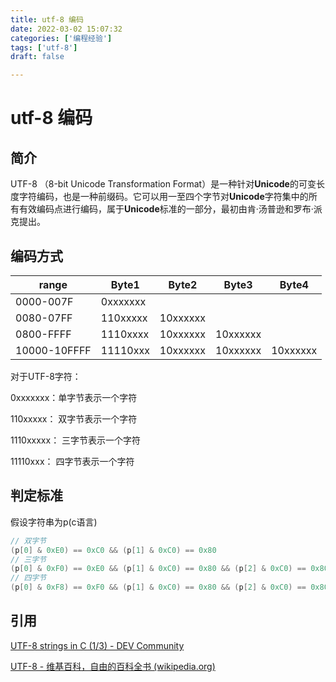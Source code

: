 ```yaml
---
title: utf-8 编码
date: 2022-03-02 15:07:32
categories: ['编程经验']
tags: ['utf-8']
draft: false

---
```


# utf-8 编码

## 简介

UTF-8 （8-bit Unicode Transformation Format）是一种针对**Unicode**的可变长度字符编码，也是一种前缀码。它可以用一至四个字节对**Unicode**字符集中的所有有效编码点进行编码，属于**Unicode**标准的一部分，最初由肯·汤普逊和罗布·派克提出。

## 编码方式

| range        | Byte1    | Byte2    | Byte3    | Byte4    |
| ------------ | -------- | -------- | -------- | -------- |
| 0000-007F    | 0xxxxxxx |          |          |          |
| 0080-07FF    | 110xxxxx | 10xxxxxx |          |          |
| 0800-FFFF    | 1110xxxx | 10xxxxxx | 10xxxxxx |          |
| 10000-10FFFF | 11110xxx | 10xxxxxx | 10xxxxxx | 10xxxxxx |

对于UTF-8字符：

0xxxxxxx：单字节表示一个字符

110xxxxx： 双字节表示一个字符

1110xxxxx： 三字节表示一个字符

11110xxx： 四字节表示一个字符

## 判定标准

假设字符串为p(c语言)

```c
// 双字节
(p[0] & 0xE0) == 0xC0 && (p[1] & 0xC0) == 0x80
// 三字节
(p[0] & 0xF0) == 0xE0 && (p[1] & 0xC0) == 0x80 && (p[2] & 0xC0) == 0x80
// 四字节
(p[0] & 0xF8) == 0xF0 && (p[1] & 0xC0) == 0x80 && (p[2] & 0xC0) == 0x80 && (p[3] & 0xC0) == 0x80
```

## 引用

[UTF-8 strings in C (1/3) - DEV Community](https://dev.to/rdentato/utf-8-strings-in-c-1-3-42a4)

[UTF-8 - 维基百科，自由的百科全书 (wikipedia.org)](https://zh.wikipedia.org/wiki/UTF-8)